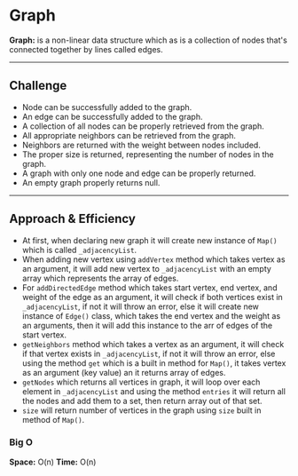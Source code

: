 # Graph

**Graph:** is a non-linear data structure which as is a collection of nodes that's connected together by lines called edges.

<hr>

## Challenge

* Node can be successfully added to the graph.
* An edge can be successfully added to the graph.
* A collection of all nodes can be properly retrieved from the graph.
* All appropriate neighbors can be retrieved from the graph.
* Neighbors are returned with the weight between nodes included.
* The proper size is returned, representing the number of nodes in the graph.
* A graph with only one node and edge can be properly returned.
* An empty graph properly returns null.

<hr>

## Approach & Efficiency

* At first, when declaring new graph it will create new instance of `Map()` which is called `_adjacencyList`.
* When adding new vertex using `addVertex` method which takes vertex as an argument, it will add new vertex to `_adjacencyList` with an empty array which represents the array of edges.
* For `addDirectedEdge` method which takes start vertex, end vertex, and weight of the edge as an argument, it will check if both vertices exist in `_adjacencyList`, if not it will throw an error, else it will create new instance of `Edge()` class, which takes the end vertex and the weight as an arguments, then it will add this instance to the arr of edges of the start vertex.
* `getNeighbors` method which takes a vertex as an argument, it will check if that vertex exists in `_adjacencyList`, if not it will throw an error, else using the method `get` which is a built in method for `Map()`, it takes vertex as an argument (key value) an it returns array of edges.
* `getNodes` which returns all vertices in graph, it will loop over each element in `_adjacencyList` and using the method `entries` it will return all the nodes and add them to a set, then return array out of that set.
* `size` will return number of vertices in the graph using `size` built in method of `Map()`.

### Big O

**Space:** O(n)
**Time:** O(n)